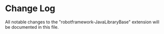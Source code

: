 # Change Log

All notable changes to the "robotframework-JavaLibraryBase" extension will be documented in this file.

<!--next-version-placeholder-->
